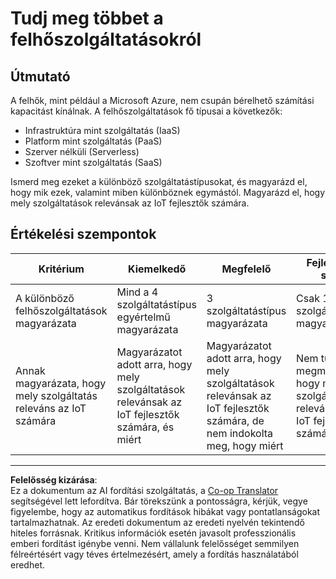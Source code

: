 <!--
CO_OP_TRANSLATOR_METADATA:
{
  "original_hash": "bfd35499bd68d7d740242bfea784bbeb",
  "translation_date": "2025-08-27T23:13:12+00:00",
  "source_file": "2-farm/lessons/4-migrate-your-plant-to-the-cloud/assignment.md",
  "language_code": "hu"
}
-->
# Tudj meg többet a felhőszolgáltatásokról

## Útmutató

A felhők, mint például a Microsoft Azure, nem csupán bérelhető számítási kapacitást kínálnak. A felhőszolgáltatások fő típusai a következők:

* Infrastruktúra mint szolgáltatás (IaaS)
* Platform mint szolgáltatás (PaaS)
* Szerver nélküli (Serverless)
* Szoftver mint szolgáltatás (SaaS)

Ismerd meg ezeket a különböző szolgáltatástípusokat, és magyarázd el, hogy mik ezek, valamint miben különböznek egymástól. Magyarázd el, hogy mely szolgáltatások relevánsak az IoT fejlesztők számára.

## Értékelési szempontok

| Kritérium | Kiemelkedő | Megfelelő | Fejlesztésre szorul |
| --------- | ---------- | --------- | ------------------- |
| A különböző felhőszolgáltatások magyarázata | Mind a 4 szolgáltatástípus egyértelmű magyarázata | 3 szolgáltatástípus magyarázata | Csak 1 vagy 2 szolgáltatástípus magyarázata |
| Annak magyarázata, hogy mely szolgáltatás releváns az IoT számára | Magyarázatot adott arra, hogy mely szolgáltatások relevánsak az IoT fejlesztők számára, és miért | Magyarázatot adott arra, hogy mely szolgáltatások relevánsak az IoT fejlesztők számára, de nem indokolta meg, hogy miért | Nem tudta megmagyarázni, hogy mely szolgáltatások relevánsak az IoT fejlesztők számára |

---

**Felelősség kizárása**:  
Ez a dokumentum az AI fordítási szolgáltatás, a [Co-op Translator](https://github.com/Azure/co-op-translator) segítségével lett lefordítva. Bár törekszünk a pontosságra, kérjük, vegye figyelembe, hogy az automatikus fordítások hibákat vagy pontatlanságokat tartalmazhatnak. Az eredeti dokumentum az eredeti nyelvén tekintendő hiteles forrásnak. Kritikus információk esetén javasolt professzionális emberi fordítást igénybe venni. Nem vállalunk felelősséget semmilyen félreértésért vagy téves értelmezésért, amely a fordítás használatából eredhet.